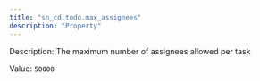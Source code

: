 ```yaml
---
title: "sn_cd.todo.max_assignees"
description: "Property"
---
```


Description: The maximum number of assignees allowed per task

Value: `50000`